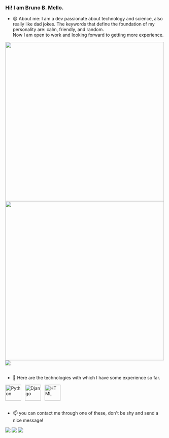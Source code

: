 ### Hi! I am Bruno B. Mello.
- 😄 About me: I am a dev passionate about technology and science, also really like dad jokes. The keywords that define the foundation of my personality are: calm, friendly, and random.<br> Now I am open to work and looking forward to getting more experience.

<div aling="center">
  <a href="https://github.com/harigot">
  <img width="500" src="https://github-readme-stats.vercel.app/api?username=harigot&show_icons=true&theme=monokai&include_all_commits=true&count_private=true"/>
  <img width="500" src="https://github-readme-stats.vercel.app/api/top-langs/?username=harigot&layout=compact&langs_count=6&theme=monokai"/>
</div>

<div aling="left">
  <a href="https://github.com/harigot/welcome-to-the-django">
  <img align="center" src="https://github-readme-stats.vercel.app/api/pin/?username=harigot&repo=welcome-to-the-django&title_color=f40060&text_color=edf0e8&icon_color=de8f01&bg_color=262922" />
  </a>   
</div>

##
- 🔭 Here are the technologies with which I have some experience so far.
</div>
<div style="display: inline_block">
  <img align="center" alt="Python" height="50" width="50" src="https://cdn.jsdelivr.net/gh/devicons/devicon/icons/python/python-original.svg">
  &#160
  <img align="center" alt="Django" height="50" width="50" src="https://cdn.jsdelivr.net/gh/devicons/devicon/icons/django/django-plain.svg">
  &#160
  <img align="center" alt="HTML" height="50" width="50" src="https://cdn.jsdelivr.net/gh/devicons/devicon/icons/html5/html5-original.svg">
</div>

##
- 📫 you can contact me through one of these, don't be shy and send a nice message!
<div>
  <a href="https://www.linkedin.com/in/bruno-b-mello-65b5b8199/" target="_blank"><img src="https://img.shields.io/badge/-LinkedIn-%230077B5?style=for-the-badge&logo=linkedin&logoColor=white" target="_blank"></a>
  <a href = "mailto:ofbrunobm@gmail.com"><img src="https://img.shields.io/badge/-Gmail-%23333?style=for-the-badge&logo=gmail&logoColor=white" target="_blank"></a>
  <a href="https://www.instagram.com/brunob.mello/" target="_blank"><img src="https://img.shields.io/badge/-Instagram-%23E4405F?style=for-the-badge&logo=instagram&logoColor=white" target="_blank"></a>
</div>
